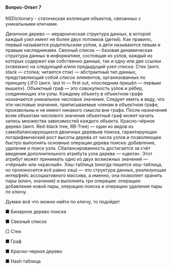 #### Вопрос-Ответ 7
NSDictionary - cтатическая коллекция объектов, связанных с уникальными ключами.

Двоичное дерево — иерархическая структура данных, в которой каждый узел имеет не более двух потомков (детей). Как правило, первый называется родительским узлом, а дети называются левым и правым наследниками.
Связный список — базовая динамическая структура данных в информатике, состоящая из узлов, каждый из которых содержит как собственно данные, так и одну или две ссылки («связки») на следующий и/или предыдущий узел списка.
Стек (англ. stack — стопка; читается стэк) — абстрактный тип данных, представляющий собой список элементов, организованных по принципу LIFO (англ. last in — first out, «последним пришёл — первым вышел»).
Объектный граф  — это совокупность узлов и рёбер, соединяющих эти узлы. Каждому объекту в объектном графе назначается уникальное числовое значение. Следует иметь в виду, что эти числовые значения, приписываемые членам в объектном графе, произвольны и не имеют никакого смысла вне графа. После назначения всем объектам числового значения объектный граф может начать запись множества зависимостей каждого объекта.
Красно-чёрное дерево (англ. Red-black tree, RB-Tree) — один из видов из самобалансирующихся двоичных деревьев поиска, гарантирующих логарифмический рост высоты дерева от числа узлов и позволяющее быстро выполнять основные операции дерева поиска: добавление, удаление и поиск узла. Сбалансированность достигается за счёт введения дополнительного атрибута узла дерева — «цвета». Этот атрибут может принимать одно из двух возможных значений — «чёрный» или «красный».
Хэш-таблица (иногда пишется хеш-таблица, но произносится всё равно хэш) — это структура данных, реализующая интерфейс ассоциативного массива, а именно, она позволяет хранить пары (ключ, значение) и выполнять три операции: операцию добавления новой пары, операцию поиска и операцию удаления пары по ключу.

Думаю всё что можно найти по ключу, то подойдет


■ Бинарное дерево поиска

■ Связный список

□ Стек

■ Граф

■ Красно-черное дерево

■ Hash таблица